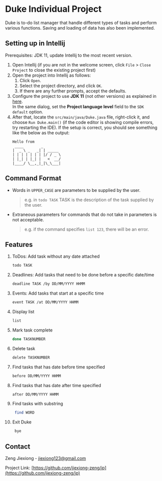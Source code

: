 # Duke Individual Project

Duke is to-do list manager that handle different types of tasks and perform various functions.
Saving and loading of data has also been implemented.

## Setting up in Intellij

Prerequisites: JDK 11, update Intellij to the most recent version.

1. Open Intellij (if you are not in the welcome screen, click `File` > `Close Project` to close the existing project first)
1. Open the project into Intellij as follows:
    1. Click `Open`.
    1. Select the project directory, and click `OK`.
    1. If there are any further prompts, accept the defaults.
1. Configure the project to use **JDK 11** (not other versions) as explained in [here](https://www.jetbrains.com/help/idea/sdk.html#set-up-jdk).<br>
   In the same dialog, set the **Project language level** field to the `SDK default` option.
3. After that, locate the `src/main/java/Duke.java` file, right-click it, and choose `Run Duke.main()` (if the code editor is showing compile errors, try restarting the IDE). If the setup is correct, you should see something like the below as the output:
   ```
   Hello from
    ____        _        
   |  _ \ _   _| | _____ 
   | | | | | | | |/ / _ \
   | |_| | |_| |   <  __/
   |____/ \__,_|_|\_\___|
   ```
   
## Command Format
* Words in `UPPER_CASE` are parameters to be supplied by the user.
   > e.g. in `todo TASK` TASK is the description of the task supplied by the user.
* Extraneous parameters for commands that do not take in parameters is not acceptable.
   > e.g. if the command specifies `list 123`, there will be an error.

## Features

1. ToDos: Add task without any date attached
   ```sh
   todo TASK
   ```
2. Deadlines: Add tasks that need to be done before a specific date/time
   ```sh
   deadline TASK /by DD/MM/YYYY HHMM
   ```
3. Events: Add tasks that start at a specific time
   ```sh
   event TASK /at DD/MM/YYYY HHMM
   ```
4. Display list
   ```sh
   list
   ```
5. Mark task complete
   ```sh
   done TASKNUMBER 
   ```
6. Delete task
   ```sh
   delete TASKNUMBER
   ```
7. Find tasks that has date before time specified
   ```sh
   before DD/MM/YYYY HHMM
   ```
8. Find tasks that has date after time specified
   ```sh
   after DD/MM/YYYY HHMM
   ```
9. Find tasks with substring
   ```sh
    find WORD
    ```
10. Exit Duke
    ```sh
     bye
    ```

## Contact

Zeng Jiexiong - jiexiong123@gmail.com

Project Link: [https://github.com/jiexiong-zeng/ip](https://github.com/jiexiong-zeng/ip)